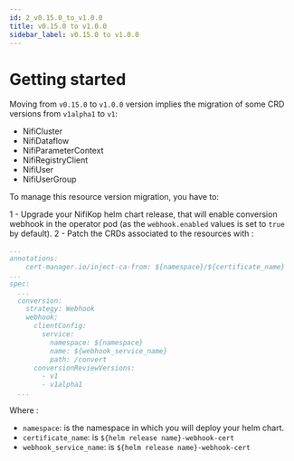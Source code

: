 ```yaml
---
id: 2_v0.15.0_to_v1.0.0
title: v0.15.0 to v1.0.0
sidebar_label: v0.15.0 to v1.0.0
---
```


# Getting started

Moving from `v0.15.0` to `v1.0.0` version implies the migration of some CRD versions from `v1alpha1` to `v1`:

- NifiCluster
- NifiDataflow
- NifiParameterContext
- NifiRegistryClient
- NifiUser
- NifiUserGroup

To manage this resource version migration, you have to: 

1 - Upgrade your NifiKop helm chart release, that will enable conversion webhook in the operator pod (as the `webhook.enabled` values is set to `true` by default).
2 - Patch the CRDs associated to the resources with : 

```yaml
...
annotations:
    cert-manager.io/inject-ca-from: ${namespace}/${certificate_name}
...
spec:
  ...
  conversion:
    strategy: Webhook
    webhook:
      clientConfig:
        service:
          namespace: ${namespace}
          name: ${webhook_service_name}
          path: /convert
      conversionReviewVersions:
        - v1
        - v1alpha1
  ...
```

Where :
- `namespace`: is the namespace in which you will deploy your helm chart.
- `certificate_name`: is `${helm release name}-webhook-cert`
- `webhook_service_name`: is `${helm release name}-webhook-cert`
